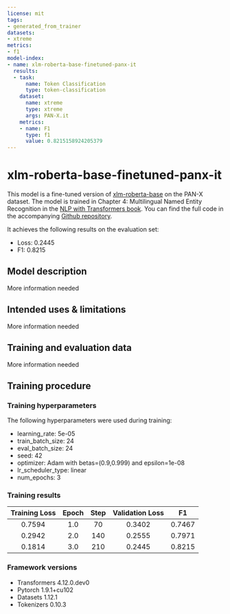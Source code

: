 ```yaml
---
license: mit
tags:
- generated_from_trainer
datasets:
- xtreme
metrics:
- f1
model-index:
- name: xlm-roberta-base-finetuned-panx-it
  results:
  - task:
      name: Token Classification
      type: token-classification
    dataset:
      name: xtreme
      type: xtreme
      args: PAN-X.it
    metrics:
    - name: F1
      type: f1
      value: 0.8215158924205379
---
```


<!-- This model card has been generated automatically according to the information the Trainer had access to. You
should probably proofread and complete it, then remove this comment. -->

# xlm-roberta-base-finetuned-panx-it

This model is a fine-tuned version of [xlm-roberta-base](https://huggingface.co/xlm-roberta-base) on the PAN-X dataset. The model is trained in Chapter 4: Multilingual Named Entity Recognition in the [NLP with Transformers book](https://learning.oreilly.com/library/view/natural-language-processing/9781098103231/). You can find the full code in the accompanying [Github repository](https://github.com/nlp-with-transformers/notebooks/blob/main/04_multilingual-ner.ipynb).

It achieves the following results on the evaluation set:
- Loss: 0.2445
- F1: 0.8215

## Model description

More information needed

## Intended uses & limitations

More information needed

## Training and evaluation data

More information needed

## Training procedure

### Training hyperparameters

The following hyperparameters were used during training:
- learning_rate: 5e-05
- train_batch_size: 24
- eval_batch_size: 24
- seed: 42
- optimizer: Adam with betas=(0.9,0.999) and epsilon=1e-08
- lr_scheduler_type: linear
- num_epochs: 3

### Training results

| Training Loss | Epoch | Step | Validation Loss | F1     |
|:-------------:|:-----:|:----:|:---------------:|:------:|
| 0.7594        | 1.0   | 70   | 0.3402          | 0.7467 |
| 0.2942        | 2.0   | 140  | 0.2555          | 0.7971 |
| 0.1814        | 3.0   | 210  | 0.2445          | 0.8215 |


### Framework versions

- Transformers 4.12.0.dev0
- Pytorch 1.9.1+cu102
- Datasets 1.12.1
- Tokenizers 0.10.3

